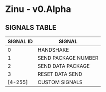 # Zinu - v0.Alpha

## SIGNALS TABLE

| SIGNAL ID | SIGNAL |
|---|---|
| 0 | HANDSHAKE  |
| 1 | SEND PACKAGE NUMBER  |
| 2 | SEND DATA PACKAGE  |
| 3 | RESET DATA SEND  |
| [4-255] | CUSTOM SIGNALS  |

